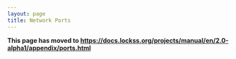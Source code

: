 ```yaml
---
layout: page
title: Network Ports
---
```


**This page has moved to <https://docs.lockss.org/projects/manual/en/2.0-alpha1/appendix/ports.html>**
